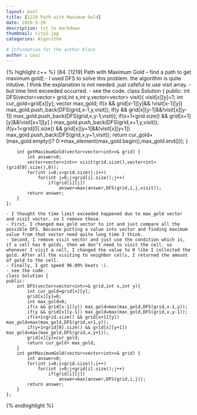 ```yaml
---
layout: post
title: [1219 Path with Maximum Gold]
date: 2020-5-29
description: txt to markdown
thumbnail: city2.jpg
categories: Algorithm

# Information for the author block
author : Loui
---
```


{% highlight c++ %}
	﻿[84. [1219] Path with Maximum Gold – find a path to get maximum gold]
	- I used DFS to solve this problem. the algorithm is quite intutive. I think the explanation is not needed. just cafeful to use visit array.
	- but time limit exceeded occurred.
	- see the code.
	class Solution {
	public:
	    int DFS(vector<vector<int>> grid,int x,int y,vector<vector<int>> visit){
	        visit[x][y]=1;
	        int cur_gold=grid[x][y];
	        vector<int> max_gold;
	        if(x && grid[x-1][y]&& !visit[x-1][y]) max_gold.push_back(DFS(grid,x-1,y,visit));
	        if(y && grid[x][y-1]&&!visit[x][y-1]) max_gold.push_back(DFS(grid,x,y-1,visit));
	        if(x+1<grid.size() && grid[x+1][y]&&!visit[x+1][y] ) max_gold.push_back(DFS(grid,x+1,y,visit));
	        if(y+1<grid[0].size() && grid[x][y+1]&&!visit[x][y+1]) max_gold.push_back(DFS(grid,x,y+1,visit));
	        return cur_gold+ (max_gold.empty()? 0:*max_element(max_gold.begin(),max_gold.end()));
	    }
	    
	    int getMaximumGold(vector<vector<int>>& grid) {
	        int answer=0;
	        vector<vector<int>> visit(grid.size(),vector<int>(grid[0].size(),0));
	        for(int i=0;i<grid.size();i++)
	            for(int j=0;j<grid[i].size();j++)
	                if(grid[i][j])
	                    answer=max(answer,DFS(grid,i,j,visit));
	        return answer;
	    }
	};
	
	- I thought the time limit exceeded happened due to max_gold vector and visit vector. so I remove these.
	- First, I changed max_gold vector to int and just compare all the possible DFS. Because putting a value into vector and finding maximum value from that vector need quite long time I think.
	- Second, I remove visit vector and just use the condition which is, if a cell has 0 golds, then we don’t need to visit the cell. so whenever I visit a cell, I changed the value to 0 like I collected the gold. After all the visiting to neighbor cells, I returned the amount of gold to the cell.
	- Finally, I got speed 96.09% beats :).
	- see the code.
	class Solution {
	public:
	    int DFS(vector<vector<int>>& grid,int x,int y){
	        int cur_gold=grid[x][y];
	        grid[x][y]=0;
	        int max_gold=0;
	        if(x && grid[x-1][y]) max_gold=max(max_gold,DFS(grid,x-1,y));
	        if(y && grid[x][y-1]) max_gold=max(max_gold,DFS(grid,x,y-1));
	        if(x+1<grid.size() && grid[x+1][y]) max_gold=max(max_gold,DFS(grid,x+1,y));
	        if(y+1<grid[0].size() && grid[x][y+1]) max_gold=max(max_gold,DFS(grid,x,y+1));
	        grid[x][y]=cur_gold;
	        return cur_gold+ max_gold;
	    }
	    int getMaximumGold(vector<vector<int>>& grid) {
	        int answer=0;
	        for(int i=0;i<grid.size();i++)
	            for(int j=0;j<grid[i].size();j++)
	                if(grid[i][j])
	                    answer=max(answer,DFS(grid,i,j));
	        return answer;
	    }
	};
	
{% endhighlight %}
